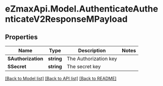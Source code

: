 
# eZmaxApi.Model.AuthenticateAuthenticateV2ResponseMPayload

## Properties

Name | Type | Description | Notes
------------ | ------------- | ------------- | -------------
**SAuthorization** | **string** | The Authorization key | 
**SSecret** | **string** | The secret key | 

[[Back to Model list]](../README.md#documentation-for-models)
[[Back to API list]](../README.md#documentation-for-api-endpoints)
[[Back to README]](../README.md)


